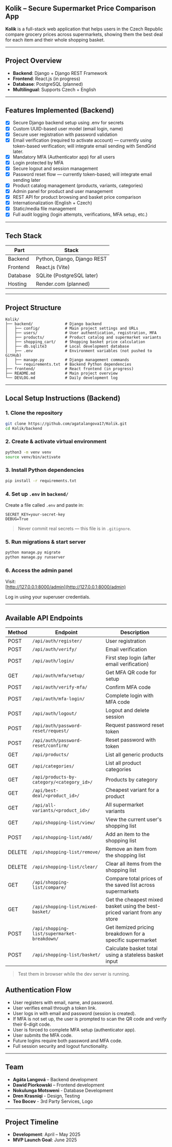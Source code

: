 ## Kolik – Secure Supermarket Price Comparison App

**Kolik** is a full-stack web application that helps users in the Czech Republic compare grocery prices across supermarkets, showing them the best deal for each item and their whole shopping basket.

---

## Project Overview

- **Backend**: Django + Django REST Framework  
- **Frontend**: React.js (in progress)
- **Database**: PostgreSQL (planned)
- **Multilingual**: Supports Czech + English   

---

## Features Implemented (Backend)

- [x] Secure Django backend setup using .env for secrets 
- [x] Custom UUID-based user model (email login, name) 
- [x] Secure user registration with password validation 
- [x] Email verification (required to activate account) — currently using token-based verification; will integrate email sending with SendGrid later.
- [x] Mandatory MFA (Authenticator app) for all users
- [x] Login protected by MFA  
- [x] Secure logout and session management
- [X] Password reset flow — currently token-based; will integrate email sending later
- [x] Product catalog management (products, variants, categories)
- [x] Admin panel for product and user management
- [x] REST API for product browsing and basket price comparison
- [x] Internationalization (English + Czech)
- [x] Static/media file management
- [x] Full audit logging (login attempts, verifications, MFA setup, etc.)    

---

## Tech Stack

| Part      | Stack                          |
|-----------|--------------------------------|
| Backend   | Python, Django, Django REST    |
| Frontend  | React.js (Vite)                |
| Database  | SQLite (PostgreSQL later)      |
| Hosting   | Render.com (planned)           |

---

## Project Structure

```
Kolik/
├── backend/              # Django backend
│   ├── config/           # Main project settings and URLs
│   ├── users/            # User authentication, registration, MFA
│   ├── products/         # Product catalog and supermarket variants
│   ├── shopping_cart/    # Shopping basket price calculation
│   ├── db.sqlite3        # Local development database
│   ├── .env              # Environment variables (not pushed to GitHub)
│   ├── manage.py         # Django management commands
│   └── requirements.txt  # Backend Python dependencies
├── frontend/             # React frontend (in progress)
├── README.md             # Main project overview
└── DEVLOG.md             # Daily development log
```

---

## Local Setup Instructions (Backend)

### 1. Clone the repository

```bash
git clone https://github.com/agatalangova17/Kolik.git
cd Kolik/backend
```

### 2. Create & activate virtual environment

```bash
python3 -m venv venv
source venv/bin/activate
```

### 3. Install Python dependencies

```bash
pip install -r requirements.txt
```

### 4. Set up `.env` in `backend/`

Create a file called `.env` and paste in:

```env
SECRET_KEY=your-secret-key
DEBUG=True
```

>  Never commit real secrets — this file is in `.gitignore`.

### 5. Run migrations & start server

```bash
python manage.py migrate
python manage.py runserver
```

### 6. Access the admin panel

Visit:  
[http://127.0.0.1:8000/admin](http://127.0.0.1:8000/admin)

Log in using your superuser credentials.

---

## Available API Endpoints

| Method | Endpoint | Description |
|--------|----------|-------------|
| POST   | `/api/auth/register/` | User registration |
| POST    | `/api/auth/verify/` | Email verification |
| POST   | `/api/auth/login/` | First step login (after email verification) |
| GET    | `/api/auth/mfa/setup/` | Get MFA QR code for setup |
| POST    | `/api/auth/verify-mfa/` | Confirm MFA code |
| POST   | `/api/auth/mfa-login/` | Complete login with MFA code |
| POST   | `/api/auth/logout/` | Logout and delete session |
| POST    | `/api/auth/password-reset/request/` | Request password reset token |
| POST   | `/api/auth/password-reset/confirm/` | Reset password with token |
| GET   | `/api/products/` | List all generic products |
| GET   | `/api/categories/` | List all product categories |
| GET   | `/api/products-by-category/<category_id>/` | Products by category |
| GET   | `/api/best-deal/<product_id>/` | Cheapest variant for a product |
| GET   | `/api/all-variants/<product_id>/` | All supermarket variants |
|GET    | `/api/shopping-list/view/` | View the current user's shopping list|
| POST   | `/api/shopping-list/add/` | Add an item to the shopping list |
| DELETE | `/api/shopping-list/remove/`| Remove an item from the shopping list|
| DELETE | `/api/shopping-list/clear/`| Clear all items from the shopping list|
| GET    | `/api/shopping-list/compare/`| Compare total prices of the saved list across supermarkets|
| GET    | `/api/shopping-list/mixed-basket/`| Get the cheapest mixed basket using the best-priced variant from any store |
| POST   | `/api/shopping-list/supermarket-breakdown/`| Get itemized pricing breakdown for a specific supermarket|
| POST   | `/api/shopping-list/basket/`| Calculate basket total using a stateless basket input|

> Test them in browser while the dev server is running.

## Authentication Flow

- User registers with email, name, and password.
- User verifies email through a token link.
- User logs in with email and password (session is created).
- If MFA is not set up, the user is prompted to scan the QR code and verify their 6-digit code.
- User is forced to complete MFA setup (authenticator app).
- User submits the MFA code.
- Future logins require both password and MFA code.
- Full session security and logout functionality.
  

---

## Team

- **Agáta Langová** – Backend development  
- **Dawid Piorkowski** – Frontend development  
- **Nokulunga Motsweni**  - Database Development
- **Dren Krasniqi** - Design, Testing 
- **Teo Bocev** - 3rd Party Services, Logo

---

## Project Timeline

-  **Development**: April – May 2025  
-  **MVP Launch Goal**: June 2025  
